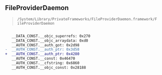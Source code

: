 ## FileProviderDaemon

> `/System/Library/PrivateFrameworks/FileProviderDaemon.framework/FileProviderDaemon`

```diff

   __DATA_CONST.__objc_superrefs: 0x270
   __DATA_CONST.__objc_arraydata: 0xd0
   __AUTH_CONST.__auth_got: 0x2d98
-  __AUTH_CONST.__auth_ptr: 0x3d58
+  __AUTH_CONST.__auth_ptr: 0x4280
   __AUTH_CONST.__const: 0x46470
   __AUTH_CONST.__cfstring: 0x6860
   __AUTH_CONST.__objc_const: 0x28188

```
